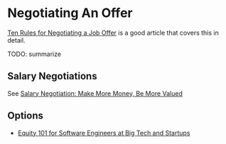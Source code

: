
# Negotiating An Offer

[Ten Rules for Negotiating a Job Offer](https://haseebq.com/my-ten-rules-for-negotiating-a-job-offer/) is a good article that covers this in detail.

TODO: summarize

## Salary Negotiations

See [Salary Negotiation: Make More Money, Be More Valued](https://www.kalzumeus.com/2012/01/23/salary-negotiation/)

## Options

- [Equity 101 for Software Engineers at Big Tech and Startups](https://blog.pragmaticengineer.com/equity-for-software-engineers/)
